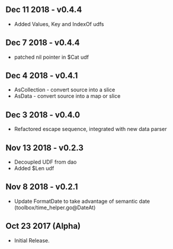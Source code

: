 ## Dec 11 2018 - v0.4.4
  *  Added Values, Key and IndexOf udfs

## Dec 7 2018 - v0.4.4
  *  patched nil pointer in $Cat udf

## Dec 4 2018 - v0.4.1
  *  AsCollection - convert source into a slice
  *  AsData - convert source into a map or slice


## Dec 3 2018 - v0.4.0
  * Refactored escape sequence, integrated with new data parser

## Nov 13 2018 - v0.2.3
  * Decoupled UDF from dao
  * Added $Len udf 

## Nov 8 2018 - v0.2.1
  * Update FormatDate to take advantage of semantic date (toolbox/time_helper.go@DateAt)

## Oct 23 2017 (Alpha)

  * Initial Release.
